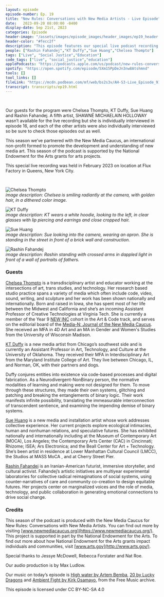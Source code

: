 ```yaml
---
layout: episode
episode-number: Ep. 19
title: "New Rules: Conversations with New Media Artists - Live Episode"
date:   2023-09-20 08:00:00 -0400
display-date: Sep 21st, 2023
categories: Episode
header-image: "/assets/images/episode_images/header_images/ep19_header.jpg"
header-color: "#fecc2f"
description: "This episode features our special live podcast recording event we held February 2023 in New York City. Four of the artists from this season engage in a roundtable discussion on their art practice, teaching, pedagogy and more."
people: ["Rashin Fahandej","KT Duffy","Sue Huang","Chelsea Thompto"]
tags: ["Live", "Social Justice","Education"]
code_tags: ["live", "social_justice","education"]
applePodcasts: "https://podcasts.apple.com/us/podcast/new-rules-conversations-with-new-media-artists-live/id1536778522?i=1000628657282"
spotify: "https://open.spotify.com/episode/5Xm15PpDeJn3nw8Atshmnd"
tools: []
tool_links: []
fileLink: "https://mcdn.podbean.com/mf/web/bs2s3v/AH-S3-Live_Episode_919a5wp9.mp3"
transcript: transcripts/ep19.html
---
```


<br>

Our guests for the program were Chelsea Thompto, KT Duffy, Sue Huang and Rashin Fahandej. A fifth artist, SHAWNÉ MICHAELAIN HOLLOWAY wasn’t available for the live recording but she is individually interviewed in episode 16, and each of the other artists were also individually interviewed so be sure to check those episodes out as well.

This season we’ve partnered with the New Media Caucus, an international non-profit formed to promote the development and understanding of new media art. This season of the podcast is supported by the National Endowment for the Arts grants for arts projects.

This special live recording was held in February 2023 on location at Flux Factory in Queens, New York City.

<br>

![Chelsea Thompto]({{site.baseurl}}/assets/images/chelsea.jpg)  
*image description: Chelsea is smiling radiantly at the camera, with golden hair, in a dithered color image.*

![KT Duffy]({{site.baseurl}}/assets/images/kt.jpg)  
*image description: KT wears a white hoodie, looking to the left, in clear glasses with lip piercing and earrings and close cropped hair.*

![Sue Huang]({{site.baseurl}}/assets/images/sue.jpg)  
*image description: Sue looking into the camera, wearing an apron. She is standing in the street in front of a brick wall and construction.*

![Rashin Fahandej]({{site.baseurl}}/assets/images/rashin.jpg)  
*image description: Rashin standing with crossed arms in dappled light in front of a wall of portraits of fathers.*

### Guests

<a href="https://www.chelseathompto.com/" class="nameTag">Chelsea Thompto</a> is a transdisciplinary artist and educator working at the intersections of art, trans studies, and technology. Her research based studio practice spans a variety of media which often include code, video, sound, writing, and sculpture and her work has been shown nationally and internationally. Born and raised in Iowa, she has spent most of her life between the Midwest and California and she’s an incoming Assistant Professor of Creative Technologies at Virginia Tech. She is currently a member of the Year 9 [NEW INC](https://www.newinc.org/members) cohort in the Art & Code track, and serves on the editorial board of the  [Media-N: Journal of the New Media Caucus](https://iopn.library.illinois.edu/journals/median). She received an MFA in 4D Art and an MA in Gender and Women's Studies from the University of Wisconsin Madison.

<a href="http://ktduffyprojects.com/" class="nameTag">KT Duffy</a> is a new media artist from Chicago’s southwest side and is currently an Assistant Professor in Art, Technology, and Culture at the University of Oklahoma. They received their MFA in Interdisciplinary Art from the Maryland Institute College of Art. They live between Chicago, IL, and Norman, OK, with their partners and dogs. 

Duffy conjures entities into existence via code-based processes and digital fabrication. As a Neurodivergent-NonBinary person, the normative modalities of learning and making were not designed for them. To move through these structures, they made their own systems, glitching and patching and breaking the entanglements of binary logic. Their work manifests infinite possibility, translating the immeasurable interconnection of transcendent sentience, and examining the impending demise of binary systems.

<a href="https://www.sue-huang.com/" class="nameTag">Sue Huang</a> is a new media and installation artist whose work addresses collective experience. Her current projects explore ecological intimacies, human and nonhuman relations, and speculative futures. She has exhibited nationally and internationally including at the Museum of Contemporary Art (MOCA), Los Angeles; the Contemporary Arts Center (CAC) in Cincinnati; Rhizome; ISEA; Ars Electronica; and the Beall Center for Art + Technology. She’s been artist in residence at Lower Manhattan Cultural Council (LMCC), the Studios at MASS MoCA , and at Cherry Street Pier.

<a href="http://www.rashinfahandej.com/" class="nameTag">Rashin Fahandej</a> is an Iranian-American futurist, immersive storyteller, and cultural activist. Fahandej’s artistic initiatives are multiyear experimental laboratories for collective radical reimaginations of social systems, using counter-narratives of care and community co-creation to design equitable futures. Her projects center on marginalized voices and the role of media, technology, and public collaboration in generating emotional connections to drive social change.

### Credits

This season of the podcast is produced with the New Media Caucus for New Rules: Conversations with New Media Artists. You can find out more by visiting [www.newmediacaucus.org](https://www.newmediacaucus.org/). This project is supported in part by the National Endowment for the Arts. To find out more about how National Endowment for the Arts grants impact individuals and communities, visit [www.arts.gov](http://www.arts.gov/). 

Special thanks to Jessye McDowell, Rebecca Forstater and Nat Roe. 

Our audio production is by Max Ludlow. 

Our music on today’s episode is [High water by Artem Bemba](https://freemusicarchive.org/music/Artem_Bemba/Basscoast/Artem_Bemba_-_Basscoast_-_01_-_High_Water), [20 by Lucky Dragons](https://freemusicarchive.org/music/Lucky_Dragons/Relax_in_a_Hurry/lucky_dragons_-_relax_in_a_hurry_-_20_20) and [Ambient Fight by Kirk Osamayo](https://freemusicarchive.org/music/kirk-osamayo/season-one/ambient-fight/), from the Free Music archive.

This episode is licensed under CC BY-NC-SA 4.0 
